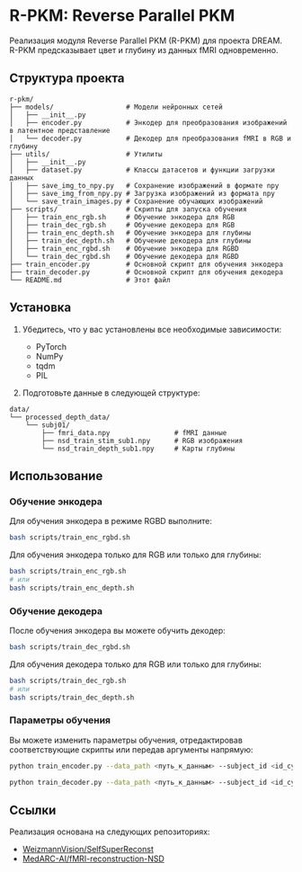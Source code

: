 # R-PKM: Reverse Parallel PKM

Реализация модуля Reverse Parallel PKM (R-PKM) для проекта DREAM. R-PKM предсказывает цвет и глубину из данных fMRI одновременно.

## Структура проекта

```
r-pkm/
├── models/                  # Модели нейронных сетей
│   ├── __init__.py
│   ├── encoder.py           # Энкодер для преобразования изображений в латентное представление
│   └── decoder.py           # Декодер для преобразования fMRI в RGB и глубину
├── utils/                   # Утилиты
│   ├── __init__.py
│   ├── dataset.py           # Классы датасетов и функции загрузки данных
│   ├── save_img_to_npy.py   # Сохранение изображений в формате npy
│   ├── save_img_from_npy.py # Загрузка изображений из формата npy
│   └── save_train_images.py # Сохранение обучающих изображений
├── scripts/                 # Скрипты для запуска обучения
│   ├── train_enc_rgb.sh     # Обучение энкодера для RGB
│   ├── train_dec_rgb.sh     # Обучение декодера для RGB
│   ├── train_enc_depth.sh   # Обучение энкодера для глубины
│   ├── train_dec_depth.sh   # Обучение декодера для глубины
│   ├── train_enc_rgbd.sh    # Обучение энкодера для RGBD
│   └── train_dec_rgbd.sh    # Обучение декодера для RGBD
├── train_encoder.py         # Основной скрипт для обучения энкодера
├── train_decoder.py         # Основной скрипт для обучения декодера
└── README.md                # Этот файл
```

## Установка

1. Убедитесь, что у вас установлены все необходимые зависимости:
   - PyTorch
   - NumPy
   - tqdm
   - PIL

2. Подготовьте данные в следующей структуре:
```
data/
└── processed_depth_data/
    └── subj01/
        ├── fmri_data.npy                # fMRI данные
        ├── nsd_train_stim_sub1.npy      # RGB изображения
        └── nsd_train_depth_sub1.npy     # Карты глубины
```

## Использование

### Обучение энкодера

Для обучения энкодера в режиме RGBD выполните:

```bash
bash scripts/train_enc_rgbd.sh
```

Для обучения энкодера только для RGB или только для глубины:

```bash
bash scripts/train_enc_rgb.sh
# или
bash scripts/train_enc_depth.sh
```

### Обучение декодера

После обучения энкодера вы можете обучить декодер:

```bash
bash scripts/train_dec_rgbd.sh
```

Для обучения декодера только для RGB или только для глубины:

```bash
bash scripts/train_dec_rgb.sh
# или
bash scripts/train_dec_depth.sh
```

### Параметры обучения

Вы можете изменить параметры обучения, отредактировав соответствующие скрипты или передав аргументы напрямую:

```bash
python train_encoder.py --data_path <путь_к_данным> --subject_id <id_субъекта> --mode <режим> --batch_size <размер_батча> --learning_rate <скорость_обучения> --num_epochs <число_эпох> --latent_dim <размерность_латентного_пространства> --kl_weight <вес_kl_дивергенции> --save_dir <директория_для_сохранения> --gpu <id_gpu>
```

```bash
python train_decoder.py --data_path <путь_к_данным> --subject_id <id_субъекта> --mode <режим> --batch_size <размер_батча> --learning_rate <скорость_обучения> --num_epochs <число_эпох> --latent_dim <размерность_латентного_пространства> --encoder_path <путь_к_энкодеру> --save_dir <директория_для_сохранения> --gpu <id_gpu>
```

## Ссылки

Реализация основана на следующих репозиториях:
- [WeizmannVision/SelfSuperReconst](https://github.com/WeizmannVision/SelfSuperReconst)
- [MedARC-AI/fMRI-reconstruction-NSD](https://github.com/MedARC-AI/fMRI-reconstruction-NSD)